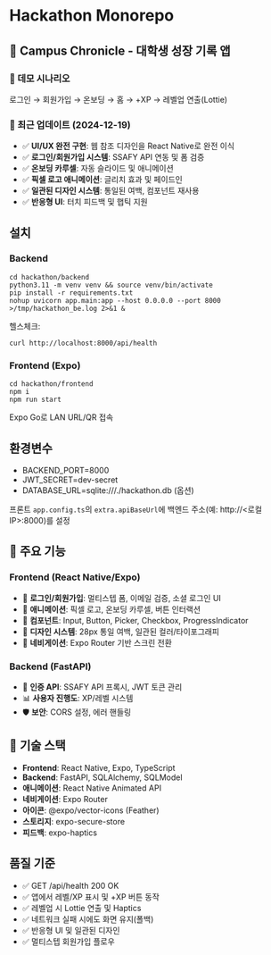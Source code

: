 # Hackathon Monorepo

## 📱 Campus Chronicle - 대학생 성장 기록 앱

### 🎯 데모 시나리오
로그인 → 회원가입 → 온보딩 → 홈 → +XP → 레벨업 연출(Lottie)

### 📅 최근 업데이트 (2024-12-19)
- ✅ **UI/UX 완전 구현**: 웹 참조 디자인을 React Native로 완전 이식
- ✅ **로그인/회원가입 시스템**: SSAFY API 연동 및 폼 검증
- ✅ **온보딩 카루셀**: 자동 슬라이드 및 애니메이션
- ✅ **픽셀 로고 애니메이션**: 글리치 효과 및 페이드인 
- ✅ **일관된 디자인 시스템**: 통일된 여백, 컴포넌트 재사용
- ✅ **반응형 UI**: 터치 피드백 및 햅틱 지원

## 설치

### Backend
```
cd hackathon/backend
python3.11 -m venv venv && source venv/bin/activate
pip install -r requirements.txt
nohup uvicorn app.main:app --host 0.0.0.0 --port 8000 >/tmp/hackathon_be.log 2>&1 &
```
헬스체크:
```
curl http://localhost:8000/api/health
```

### Frontend (Expo)
```
cd hackathon/frontend
npm i
npm run start
```
Expo Go로 LAN URL/QR 접속

## 환경변수
- BACKEND_PORT=8000
- JWT_SECRET=dev-secret
- DATABASE_URL=sqlite:///./hackathon.db (옵션)

프론트 `app.config.ts`의 `extra.apiBaseUrl`에 백엔드 주소(예: http://<로컬IP>:8000)를 설정

## 🎨 주요 기능

### Frontend (React Native/Expo)
- 📱 **로그인/회원가입**: 멀티스텝 폼, 이메일 검증, 소셜 로그인 UI
- 🎨 **애니메이션**: 픽셀 로고, 온보딩 카루셀, 버튼 인터랙션
- 🧩 **컴포넌트**: Input, Button, Picker, Checkbox, ProgressIndicator
- 📐 **디자인 시스템**: 28px 통일 여백, 일관된 컬러/타이포그래피
- 📱 **네비게이션**: Expo Router 기반 스크린 전환

### Backend (FastAPI)
- 🔐 **인증 API**: SSAFY API 프록시, JWT 토큰 관리
- 📊 **사용자 진행도**: XP/레벨 시스템
- 🛡️ **보안**: CORS 설정, 에러 핸들링

## 🔧 기술 스택
- **Frontend**: React Native, Expo, TypeScript
- **Backend**: FastAPI, SQLAlchemy, SQLModel  
- **애니메이션**: React Native Animated API
- **네비게이션**: Expo Router
- **아이콘**: @expo/vector-icons (Feather)
- **스토리지**: expo-secure-store
- **피드백**: expo-haptics

## 품질 기준
- ✅ GET /api/health 200 OK
- ✅ 앱에서 레벨/XP 표시 및 +XP 버튼 동작
- ✅ 레벨업 시 Lottie 연출 및 Haptics
- ✅ 네트워크 실패 시에도 화면 유지(폴백)
- ✅ 반응형 UI 및 일관된 디자인
- ✅ 멀티스텝 회원가입 플로우
